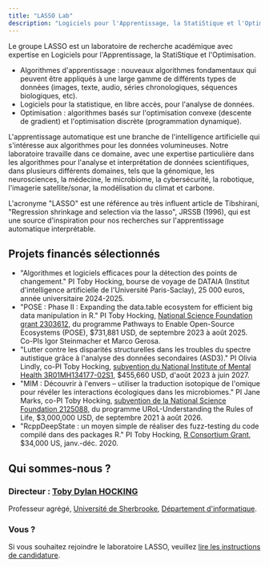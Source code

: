 ```yaml
---
title: "LASSO Lab"
description: "Logiciels pour l'Apprentissage, la StatiStique et l'Optimisation"
---
```


Le groupe LASSO est un laboratoire de recherche académique avec
expertise en Logiciels pour l'Apprentissage, la StatiStique et
l'Optimisation.

* Algorithmes d'apprentissage : nouveaux algorithmes fondamentaux qui peuvent être appliqués à une large gamme de différents types de données (images, texte, audio, séries chronologiques, séquences biologiques, etc).
* Logiciels pour la statistique, en libre accès, pour l'analyse de données.
* Optimisation : algorithmes basés sur l'optimisation convexe (descente de gradient) et l'optimisation discrète (programmation dynamique).

L'apprentissage automatique est une branche de l'intelligence
artificielle qui s'intéresse aux algorithmes pour les données
volumineuses. Notre laboratoire travaille dans ce domaine, avec une
expertise particulière dans les algorithmes pour l'analyse et
interprétation de données scientifiques, dans plusieurs différents
domaines, tels que la génomique, les neurosciences, la médecine, le
microbiome, la cybersécurité, la robotique, l'imagerie
satellite/sonar, la modélisation du climat et carbone.

L'acronyme "LASSO" est une référence au très influent article de
Tibshirani, "Regression shrinkage and selection via the lasso", JRSSB
(1996), qui est une source d'inspiration pour nos recherches sur l'apprentissage automatique interprétable.

## Projets financés sélectionnés

* "Algorithmes et logiciels efficaces pour la détection des points de changement." PI
Toby Hocking, bourse de voyage de DATAIA (Institut d'intelligence artificielle de l'Université Paris-Saclay), 25 000 euros, année universitaire
2024-2025.
* "POSE : Phase II : Expanding the data.table ecosystem for efficient
big data manipulation in R." PI Toby Hocking, [National Science
Foundation grant
2303612](https://www.nsf.gov/awardsearch/showAward?AWD_ID=2303612),
du programme Pathways to Enable Open-Source Ecosystems (POSE),
$731,881 USD, de septembre 2023 à août 2025. Co-PIs Igor Steinmacher et Marco
Gerosa.
* "Lutter contre les disparités structurelles dans les troubles du spectre autistique grâce à l'analyse des données secondaires (ASD3)." PI Olivia Lindly, co-PI
Toby Hocking, [subvention du National Institute of Mental Health
3R01MH134177-02S1](https://reporter.nih.gov/project-details/11129998),
$455,660 USD, d'août 2023 à juin 2027.
* "MIM : Découvrir à l'envers – utiliser la traduction isotopique de l'omique
pour révéler les interactions écologiques dans les microbiomes." PI Jane Marks,
co-PI Toby Hocking, [subvention de la National Science Foundation 2125088](https://www.nsf.gov/awardsearch/showAward?AWD_ID=2125088), du
programme URoL-Understanding the Rules of Life, $3,000,000 USD, de septembre 2021 à août 2026.
* "RcppDeepState : un moyen simple de réaliser des fuzz-testing du code compilé dans des packages R." PI Toby Hocking, [R Consortium Grant](https://r-consortium.org/all-projects/2019-group-2.html#rcppdeepstate-a-simple-way-to-fuzz-test-compiled-code-in-r-packages), $34,000 US, janv.-déc. 2020.

## Qui sommes-nous ?

### Directeur : [Toby Dylan HOCKING](http://tdhock.github.io/)

Professeur agrégé, [Université de
Sherbrooke](https://www.usherbrooke.ca), [Département
d'informatique](https://www.usherbrooke.ca/informatique/).

### Vous ?

Si vous souhaitez rejoindre le laboratoire LASSO, veuillez [lire les
instructions de candidature](https://tdhock.github.io/blog/2024/application/).
